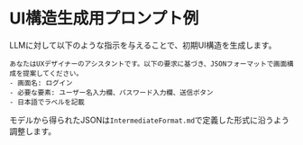 # UI構造生成用プロンプト例

LLMに対して以下のような指示を与えることで、初期UI構造を生成します。

```
あなたはUXデザイナーのアシスタントです。以下の要求に基づき、JSONフォーマットで画面構成を提案してください。
- 画面名: ログイン
- 必要な要素: ユーザー名入力欄、パスワード入力欄、送信ボタン
- 日本語でラベルを記載
```

モデルから得られたJSONは`IntermediateFormat.md`で定義した形式に沿うよう調整します。
